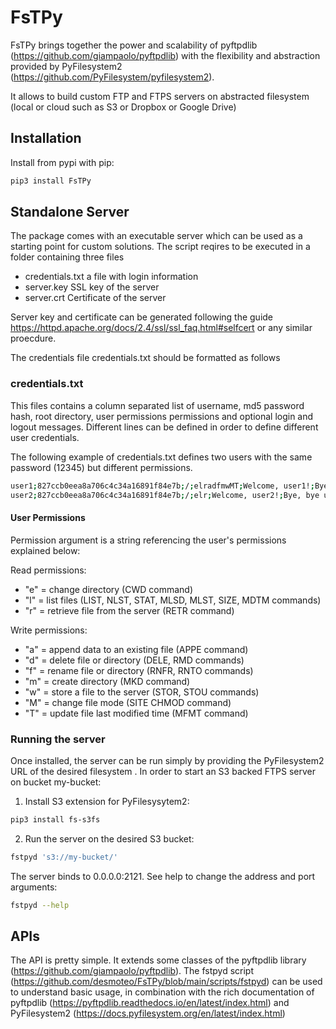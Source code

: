 # FsTPy
FsTPy brings together the power and scalability of pyftpdlib (https://github.com/giampaolo/pyftpdlib) with the flexibility and abstraction provided by PyFilesystem2 (https://github.com/PyFilesystem/pyfilesystem2).

It allows to build custom FTP and FTPS servers on abstracted filesystem (local or cloud such as S3 or Dropbox or Google Drive)

## Installation 

Install from pypi with pip:

```bash
pip3 install FsTPy
```

## Standalone Server

The package comes with an executable server which can be used as a starting point for custom solutions. The script reqires to be executed in a folder containing three files

* credentials.txt a file with login information 
* server.key SSL key of the server
* server.crt Certificate of the server

Server key and certificate can be generated following the guide https://httpd.apache.org/docs/2.4/ssl/ssl_faq.html#selfcert or any similar proecdure.

The credentials file credentials.txt should be formatted as follows

### credentials.txt
This files contains a column separated list of username, md5 password hash, root directory, user permissions permissions and optional login and logout messages.
Different lines can be defined in order to define different user credentials. 

The following example of credentials.txt defines two users with the same password (12345) but different permissions.

```bash
user1;827ccb0eea8a706c4c34a16891f84e7b;/;elradfmwMT;Welcome, user1!;Bye, bye user1
user2;827ccb0eea8a706c4c34a16891f84e7b;/;elr;Welcome, user2!;Bye, bye user2
```

#### User Permissions

Permission argument is a string referencing the user's
permissions explained below:

Read permissions:
 - "e" = change directory (CWD command)
 - "l" = list files (LIST, NLST, STAT, MLSD, MLST, SIZE, MDTM commands)
 - "r" = retrieve file from the server (RETR command)

Write permissions:
 - "a" = append data to an existing file (APPE command)
 - "d" = delete file or directory (DELE, RMD commands)
 - "f" = rename file or directory (RNFR, RNTO commands)
 - "m" = create directory (MKD command)
 - "w" = store a file to the server (STOR, STOU commands)
 - "M" = change file mode (SITE CHMOD command)
 - "T" = update file last modified time (MFMT command)

### Running the server
Once installed, the server can be run simply by providing the PyFilesystem2 URL of the desired filesystem .
In order to start an S3 backed FTPS server on bucket my-bucket:

1. Install S3 extension for PyFilesysytem2:
```bash
pip3 install fs-s3fs
```
2. Run the server on the desired S3 bucket:
```bash
fstpyd 's3://my-bucket/'
```

The server binds to 0.0.0.0:2121. See help to change the address and port arguments:
```bash
fstpyd --help
```
## APIs

The API is pretty simple. It extends some classes of the pyftpdlib library (https://github.com/giampaolo/pyftpdlib). The fstpyd script (https://github.com/desmoteo/FsTPy/blob/main/scripts/fstpyd) can be used to understand basic usage, in combination with the rich documentation of pyftpdlib (https://pyftpdlib.readthedocs.io/en/latest/index.html) and PyFilesystem2 (https://docs.pyfilesystem.org/en/latest/index.html)


